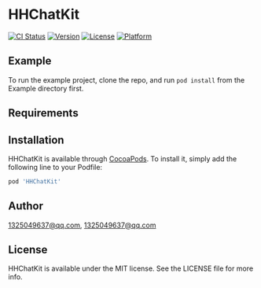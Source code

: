 # HHChatKit

[![CI Status](https://img.shields.io/travis/1325049637@qq.com/HHChatKit.svg?style=flat)](https://travis-ci.org/1325049637@qq.com/HHChatKit)
[![Version](https://img.shields.io/cocoapods/v/HHChatKit.svg?style=flat)](https://cocoapods.org/pods/HHChatKit)
[![License](https://img.shields.io/cocoapods/l/HHChatKit.svg?style=flat)](https://cocoapods.org/pods/HHChatKit)
[![Platform](https://img.shields.io/cocoapods/p/HHChatKit.svg?style=flat)](https://cocoapods.org/pods/HHChatKit)

## Example

To run the example project, clone the repo, and run `pod install` from the Example directory first.

## Requirements

## Installation

HHChatKit is available through [CocoaPods](https://cocoapods.org). To install
it, simply add the following line to your Podfile:

```ruby
pod 'HHChatKit'
```

## Author

1325049637@qq.com, 1325049637@qq.com

## License

HHChatKit is available under the MIT license. See the LICENSE file for more info.
